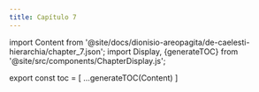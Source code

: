 ```yaml
---
title: Capítulo 7
---
```


import Content from '@site/docs/dionisio-areopagita/de-caelesti-hierarchia/chapter_7.json';
import Display, {generateTOC} from '@site/src/components/ChapterDisplay.js';

<Display data={Content} />

export const toc = [
  ...generateTOC(Content)
]
